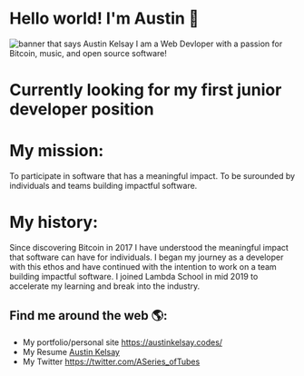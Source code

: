 # Hello world! I'm Austin 👋

<img src="https://pbs.twimg.com/media/EhkOUN2WsAAtDSA?format=jpg&name=small" alt="banner that says Austin Kelsay">
I am a Web Devloper with a passion for Bitcoin, music, and open source software! 

# Currently looking for my first junior developer position

# My mission:
To participate in software that has a meaningful impact.
To be surounded by individuals and teams building impactful software.

# My history:
Since discovering Bitcoin in 2017 I have understood the meaningful impact that software can have for individuals. I began my journey as a developer with this ethos and have continued with the intention to work on a team building impactful software. I joined Lambda School in mid 2019 to accelerate my learning and break into the industry.


## Find me around the web 🌎:
- My portfolio/personal site <a href="https://austinkelsay.codes/">https://austinkelsay.codes/</a>
- My Resume <a href="https://docs.google.com/document/d/1vXBX3yG6-CpFqVyRNr2EX-NF2drkhu2UIUT-8qwA85Y/edit?usp=sharing">Austin Kelsay</a>
- My Twitter <a href="https://twitter.com/ASeries_ofTubes">https://twitter.com/ASeries_ofTubes</a>
